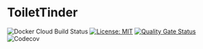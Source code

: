 # ToiletTinder

![Docker Cloud Build Status](https://img.shields.io/docker/cloud/build/mohammadalsalkini/toilettinder)
[![License: MIT](https://img.shields.io/badge/License-MITyellow.svg)](https://opensource.org/licenses/MIT)
[![Quality Gate Status](https://sonarcloud.io/api/project_badges/measure?project=mohammadsalkini_ToiletTinder&metric=alert_status)](https://sonarcloud.io/summary/new_code?id=mohammadsalkini_ToiletTinder)
![Codecov](https://img.shields.io/codecov/c/github/mohammadsalkini/ToiletTinder)

